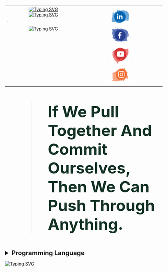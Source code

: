 <table>
  <tr>
    <td style="width: 50%; vertical-align: top; text-align: center;">
      <!-- Typing SVG Images -->
      <a href="https://www.linkedin.com/in/a7med-elgo7ary">
        <img src="https://readme-typing-svg.demolab.com?font=Fira+Code&weight=700&size=25&pause=1000&color=130976&width=800&height=50&lines=Hallo+Genie.%F0%9F%91%A8%E2%80%8D%F0%9F%92%BB;Mein+Name+ist+Ahmed+El-Gohary.;Ich+setze+meine+fantasie+auf+den+Mars.%F0%9F%9A%80+;+Der+Fingerabdruch+ist+nich+unser+weg+.%E2%9C%A8" alt="Typing SVG">
      </a>
      <br>
      <a href="https://www.linkedin.com/in/a7med-elgo7ary">
        <img src="https://readme-typing-svg.demolab.com?font=Fira+Code&weight=500&pause=2000&color=F72EDE&multiline=true&width=700&height=110&lines=Embedded+System+Software+Engineer.;Skilled+in+AI%2C+Machine+Learning+and+Data+Science.+;Passionate+about+AI+and+Robotics.+;Dedicated+to+pushing+innovation+boundaries+in+technology." alt="Typing SVG">
      </a>
      <hr style="border: .5; height: .5px; background-color: #ff5733; width: 1%;"
      <a href="https://www.linkedin.com/in/a7med-elgo7ary"><img src="https://readme-typing-svg.demolab.com?font=Fira+Code&weight=800&size=25&pause=5000&color=5CF715&center=true&vCenter=true&multiline=true&width=700&height=40&lines=%F0%9F%A7%BF+%F0%9D%90%91+A%CC%B3+%F0%9D%90%8E+I%CC%B3+%F0%9D%90%81+F%CC%B3+%F0%9D%90%8E+A%CC%B3+%F0%9D%90%93+%F0%9F%91%BE" alt="Typing SVG" /></a>
      <hr style="border: .5; height: .5px; background-color: #ff5733; width: 1%;">
    </td>
    <td style="width: 50%; vertical-align: top; text-align: center;">
      <!-- Contact Icons -->
      <a href="https://www.linkedin.com/in/a7med-elgo7ary">
        <img src="linkedin.svg" alt="LinkedIn Profile" width="60" height=60">
      </a>
      <br>
      <a href="https://www.linkedin.com/in/a7med-elgo7ary">
        <img src="Facebook.svg" alt="Facebok Icon" width="60" height="60">
      </a>
      <br>
      <a href="https://www.linkedin.com/in/a7med-elgo7ary" target="_blank">
        <img src="Youtube.svg" alt="Youtube Icon" width="60" height="60">
      </a>
      <br>
      <a href="https://www.linkedin.com/in/a7med-elgo7ary" target="_blank">
        <img src="Instagram.svg" alt="instagram Icon" width="60" height="60">
      </a>
    </td>
    <td style="width: 50%; vertical-align: top; text-align: center;">
      <!-- Contact Icons -->
      <a href="https://wa.me/201009515837" target="_blank">
        <img src="WhatsApp.svg" alt="WhatsApp Icon" width="60" height=60"">
      </a>
      <br>
      <a href="mailto:a7medelgo7ry@gmail.com">
        <img src="Email.svg" alt="Email Icon" width="60" height="60">
      </a>
      <br>
       <a href="https://diamond-cymbal-f98.notion.site/833edfd7e627443dab51ca0a4e46e628?v=6cf75e7daeb5460a82fdb71a3be5dbd9" target="_blank">
        <img src="web.svg" alt="website Icon" width="60" height="60">
      </a>
      <br>
      <a href="https://www.kaggle.com/a7medelgo7ary" target="_blank">
        <img src="Kaggle.png" alt="Kaggle Icon" width="55" height="55">
      </a>
    </td>
    
  </tr>
</table>

<blockquote style="font-size: 50px; font-weight: bold; color:#123123;">
   If We Pull Together And Commit Ourselves, Then We Can Push Through Anything.
</blockquote>




<details>
  <summary style="font-size: 20px; font-weight: bold;">Programming Language</summary>
  <a href="https://www.linkedin.com/in/a7med-elgo7ary"><img src="https://readme-typing-svg.demolab.com?font=Fira+Code&weight=300&size=15&pause=5000&color=53C8FF&multiline=true&width=700&height=30&lines=+++Thinking+++Imagining+++coffee+mixing+++coding." alt="Typing SVG" /></a> 
  <table>
    <tr>
      <td style="text-align: center;">
        <a href="https://www.linkedin.com/in/a7med-elgo7ary">
          <img src="linkedin.svg" alt="LinkedIn Profile" width="45" height="45">
        </a>
      </td>
      <td style="text-align: center;">
        <a href="https://www.linkedin.com/in/a7med-elgo7ary">
          <img src="Facebook.svg" alt="Facebook Icon" width="45" height="45">
        </a>
      </td>
      <td style="text-align: center;">
        <a href="https://www.linkedin.com/in/a7med-elgo7ary" target="_blank">
          <img src="Youtube.svg" alt="YouTube Icon" width="45" height="45">
        </a>
      </td>
      <td style="text-align: center;">
        <a href="https://www.linkedin.com/in/a7med-elgo7ary" target="_blank">
          <img src="Instagram.svg" alt="Instagram Icon" width="45" height="45">
        </a>
      </td>
    </tr>
  </table>
</details>



[![Typing SVG](https://readme-typing-svg.demolab.com?font=Fira+Code&weight=600&size=24&duration=1000&pause=400&color=BFF749&center=true&vCenter=true&multiline=true&width=1000&height=40&lines=CONTINUE+%F0%9F%A4%8C)](https://www.linkedin.com/in/a7med-elgo7ary)

<!-- Adjust appearance based on GitHub theme -->

